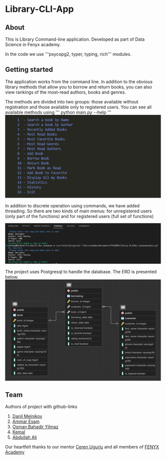 # Library-CLI-App

## About

This is Library Command-line application.
Developed as part of Data Science in Fenyx academy. 

In the code we use '''psycopg2, typer, typing, rich''' modules.

## Getting started

The application works from the command line. 
In addition to the obvious library methods that allow you to borrow and return books, you can also view rankings of the most-read authors, books and genres. 


The methods are divided into two groups: those available without registration and those available only to registered users.
You can see all available methods using
'''
python main.py --help
'''
![screenshot main menu](/img/mainmenu.png)

In addition to discrete operation using commands, we have added threading. So there are two kinds of main menus: for unregistered users (only part of the functions) and for registered users (full set of functions)

![add_book method](/img/addbook.png)

The project uses Postgresql to handle the database. The ERD is presented below.
![ERD in the repository](/img/ERD.png)
## Team

Authors of project with github-links

1. [Danil Melnikov](https://github.com/meldanil)
2. [Ammar Esam](https://github.com/AmmarEsam)
3. [Osman Bahadir Yilmaz](https://github.com/OsmanBahadirYlmz)
4. [Kemal](https://github.com/Kemal919191)
5. [Abdullah Ali](https://github.com/AbdullahBetl)

Our heartfelt thanks to our mentor [Ceren Ugurlu](https://www.linkedin.com/in/ceren-ugurlu-b22883190/?originalSubdomain=nl)
and all members of [FENYX Academy](https://www.fenyx.academy/)



